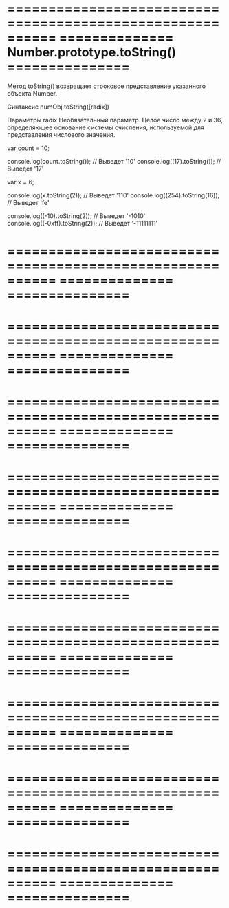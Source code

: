 ==========================================================
============== Number.prototype.toString() ===============
==========================================================
Метод toString() возвращает строковое представление указанного объекта Number.

Синтаксис
numObj.toString([radix])

Параметры
radix
Необязательный параметр. Целое число между 2 и 36, определяющее основание системы счисления, используемой для представления числового значения.

var count = 10;

console.log(count.toString());    // Выведет '10'
console.log((17).toString());     // Выведет '17'

var x = 6;

console.log(x.toString(2));       // Выведет '110'
console.log((254).toString(16));  // Выведет 'fe'

console.log((-10).toString(2));   // Выведет '-1010'
console.log((-0xff).toString(2)); // Выведет '-11111111'

==========================================================
==============  ===============
==========================================================


==========================================================
==============  ===============
==========================================================


==========================================================
==============  ===============
==========================================================


==========================================================
==============  ===============
==========================================================


==========================================================
==============  ===============
==========================================================


==========================================================
==============  ===============
==========================================================


==========================================================
==============  ===============
==========================================================


==========================================================
==============  ===============
==========================================================


==========================================================
==============  ===============
==========================================================